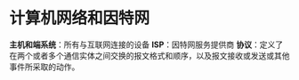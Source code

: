 # 计算机网络和因特网
**主机和端系统**：所有与互联网连接的设备
**ISP**：因特网服务提供商
**协议**：定义了在两个或者多个通信实体之间交换的报文格式和顺序，以及报文接收或发送或其他事件所采取的动作。